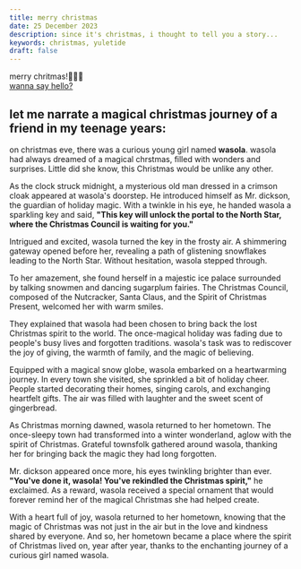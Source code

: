 ```yaml
---
title: merry christmas
date: 25 December 2023
description: since it's christmas, i thought to tell you a story...
keywords: christmas, yuletide
draft: false
---
```


merry chritmas!🧑‍🎄🎄 <br>
[wanna say hello?](https://x.com/1cbyc)

## let me narrate a magical christmas journey of a friend in my teenage years:

on christmas eve, there was a curious young girl named **wasola**. wasola had always dreamed of a magical chrstmas, filled with wonders and surprises. Little did she know, this Christmas would be unlike any other.

As the clock struck midnight, a mysterious old man dressed in a crimson cloak appeared at wasola's doorstep. He introduced himself as Mr. dickson, the guardian of holiday magic. With a twinkle in his eye, he handed wasola a sparkling key and said, **"This key will unlock the portal to the North Star, where the Christmas Council is waiting for you."**

Intrigued and excited, wasola turned the key in the frosty air. A shimmering gateway opened before her, revealing a path of glistening snowflakes leading to the North Star. Without hesitation, wasola stepped through.

To her amazement, she found herself in a majestic ice palace surrounded by talking snowmen and dancing sugarplum fairies. The Christmas Council, composed of the Nutcracker, Santa Claus, and the Spirit of Christmas Present, welcomed her with warm smiles.

They explained that wasola had been chosen to bring back the lost Christmas spirit to the world. The once-magical holiday was fading due to people's busy lives and forgotten traditions. wasola's task was to rediscover the joy of giving, the warmth of family, and the magic of believing.

Equipped with a magical snow globe, wasola embarked on a heartwarming journey. In every town she visited, she sprinkled a bit of holiday cheer. People started decorating their homes, singing carols, and exchanging heartfelt gifts. The air was filled with laughter and the sweet scent of gingerbread.

As Christmas morning dawned, wasola returned to her hometown. The once-sleepy town had transformed into a winter wonderland, aglow with the spirit of Christmas. Grateful townsfolk gathered around wasola, thanking her for bringing back the magic they had long forgotten.

Mr. dickson appeared once more, his eyes twinkling brighter than ever. **"You've done it, wasola! You've rekindled the Christmas spirit,"** he exclaimed. As a reward, wasola received a special ornament that would forever remind her of the magical Christmas she had helped create.

With a heart full of joy, wasola returned to her hometown, knowing that the magic of Christmas was not just in the air but in the love and kindness shared by everyone. And so, her hometown became a place where the spirit of Christmas lived on, year after year, thanks to the enchanting journey of a curious girl named wasola.
